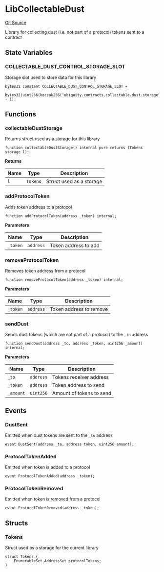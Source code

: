 # LibCollectableDust
[Git Source](https://github.com/ubiquity/ubiquity-dollar/blob/49f9572156af908d8e01f3af3e3983810b447fee/src/dollar/libraries/LibCollectableDust.sol)

Library for collecting dust (i.e. not part of a protocol) tokens sent to a contract


## State Variables
### COLLECTABLE_DUST_CONTROL_STORAGE_SLOT
Storage slot used to store data for this library


```solidity
bytes32 constant COLLECTABLE_DUST_CONTROL_STORAGE_SLOT =
    bytes32(uint256(keccak256("ubiquity.contracts.collectable.dust.storage")) - 1);
```


## Functions
### collectableDustStorage

Returns struct used as a storage for this library


```solidity
function collectableDustStorage() internal pure returns (Tokens storage l);
```
**Returns**

|Name|Type|Description|
|----|----|-----------|
|`l`|`Tokens`|Struct used as a storage|


### addProtocolToken

Adds token address to a protocol


```solidity
function addProtocolToken(address _token) internal;
```
**Parameters**

|Name|Type|Description|
|----|----|-----------|
|`_token`|`address`|Token address to add|


### removeProtocolToken

Removes token address from a protocol


```solidity
function removeProtocolToken(address _token) internal;
```
**Parameters**

|Name|Type|Description|
|----|----|-----------|
|`_token`|`address`|Token address to remove|


### sendDust

Sends dust tokens (which are not part of a protocol) to the `_to` address


```solidity
function sendDust(address _to, address _token, uint256 _amount) internal;
```
**Parameters**

|Name|Type|Description|
|----|----|-----------|
|`_to`|`address`|Tokens receiver address|
|`_token`|`address`|Token address to send|
|`_amount`|`uint256`|Amount of tokens to send|


## Events
### DustSent
Emitted when dust tokens are sent to the `_to` address


```solidity
event DustSent(address _to, address token, uint256 amount);
```

### ProtocolTokenAdded
Emitted when token is added to a protocol


```solidity
event ProtocolTokenAdded(address _token);
```

### ProtocolTokenRemoved
Emitted when token is removed from a protocol


```solidity
event ProtocolTokenRemoved(address _token);
```

## Structs
### Tokens
Struct used as a storage for the current library


```solidity
struct Tokens {
    EnumerableSet.AddressSet protocolTokens;
}
```

